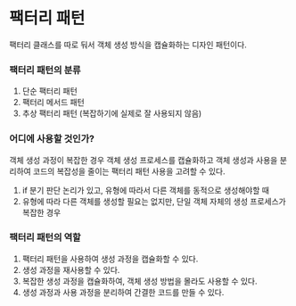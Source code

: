 # 팩터리 패턴
팩터리 클래스를 따로 둬서 객체 생성 방식을 캡슐화하는 디자인 패턴이다.
### 팩터리 패턴의 분류
  1. 단순 팩터리 패턴
  2. 팩터리 메서드 패턴
  3. 추상 팩터리 패턴 (복잡하기에 실제로 잘 사용되지 않음)
### 어디에 사용할 것인가?
객체 생성 과정이 복잡한 경우 객체 생성 프로세스를 캡슐화하고 객체 생성과 사용을 분리하여 코드의 복잡성을 줄이는 팩터리 패턴 사용을 고려할 수 있다.
1. if 분기 판단 논리가 있고, 유형에 따라서 다른 객체를 동적으로 생성해야할 때
2. 유형에 따라 다른 객체를 생성할 필요는 없지만, 단일 객체 자체의 생성 프로세스가 복잡한 경우

### 팩터리 패턴의 역할
1. 팩터리 패턴을 사용하여 생성 과정을 캡슐화할 수 있다.
2. 생성 과정을 재사용할 수 있다.
3. 복잡한 생성 과정을 캡슐화하여, 객체 생성 방법을 몰라도 사용할 수 있다.
4. 생성 과정과 사용 과정을 분리하여 간결한 코드를 만들 수 있다.
